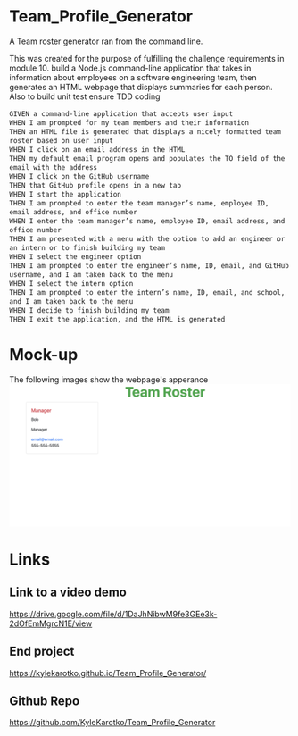 # Team_Profile_Generator
A Team roster generator ran from the command line.

This was created for the purpose of fulfilling the challenge requirements in module 10. build a Node.js command-line application that takes in information about employees on a software engineering team, then generates an HTML webpage that displays summaries for each person. Also to build unit test ensure TDD coding

```
GIVEN a command-line application that accepts user input
WHEN I am prompted for my team members and their information
THEN an HTML file is generated that displays a nicely formatted team roster based on user input
WHEN I click on an email address in the HTML
THEN my default email program opens and populates the TO field of the email with the address
WHEN I click on the GitHub username
THEN that GitHub profile opens in a new tab
WHEN I start the application
THEN I am prompted to enter the team manager’s name, employee ID, email address, and office number
WHEN I enter the team manager’s name, employee ID, email address, and office number
THEN I am presented with a menu with the option to add an engineer or an intern or to finish building my team
WHEN I select the engineer option
THEN I am prompted to enter the engineer’s name, ID, email, and GitHub username, and I am taken back to the menu
WHEN I select the intern option
THEN I am prompted to enter the intern’s name, ID, email, and school, and I am taken back to the menu
WHEN I decide to finish building my team
THEN I exit the application, and the HTML is generated
```

# Mock-up
The following images show the webpage's apperance
![Team Profile Generator](./assets/images/TG1.png)


# Links

## Link to a video demo 
https://drive.google.com/file/d/1DaJhNibwM9fe3GEe3k-2dOfEmMgrcN1E/view
## End project
https://kylekarotko.github.io/Team_Profile_Generator/
## Github Repo
https://github.com/KyleKarotko/Team_Profile_Generator
